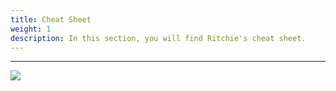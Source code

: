 ```yaml
---
title: Cheat Sheet
weight: 1
description: In this section, you will find Ritchie's cheat sheet.
---
```


---


![](/shared/cheatsheet.png)